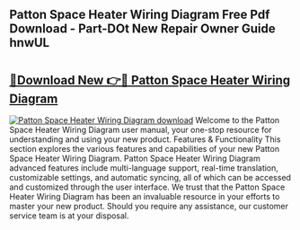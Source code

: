 ## Patton Space Heater Wiring Diagram Free Pdf Download - Part-DOt New Repair Owner Guide hnwUL

# <h2><a href="http://dfnhed1.blite.top/?on=Patton+Space+Heater+Wiring+Diagram">🔗Download New 👉🔴 Patton Space Heater Wiring Diagram</a></h2>

[![Patton Space Heater Wiring Diagram download](https://i.imgur.com/lujVjoI.png)](http://dfnhed1.blite.top/?on=Patton+Space+Heater+Wiring+Diagram)
Welcome to the Patton Space Heater Wiring Diagram user manual, your one-stop resource for understanding and using your new product. Features & Functionality This section explores the various features and capabilities of your new Patton Space Heater Wiring Diagram. Patton Space Heater Wiring Diagram advanced features include multi-language support, real-time translation, customizable settings, and automatic syncing, all of which can be accessed and customized through the user interface. We trust that the Patton Space Heater Wiring Diagram has been an invaluable resource in your efforts to master your new product. Should you require any assistance, our customer service team is at your disposal.
